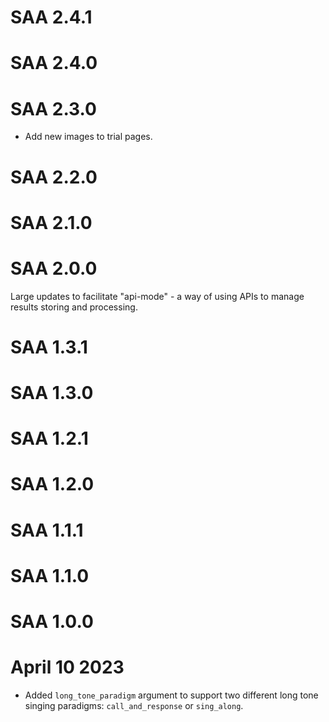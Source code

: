 # SAA 2.4.1

# SAA 2.4.0

# SAA 2.3.0

- Add new images to trial pages.

# SAA 2.2.0

# SAA 2.1.0

# SAA 2.0.0

Large updates to facilitate "api-mode" - a way of using APIs to manage results storing and processing.

# SAA 1.3.1

# SAA 1.3.0

# SAA 1.2.1

# SAA 1.2.0

# SAA 1.1.1

# SAA 1.1.0

# SAA 1.0.0



# April 10 2023

- Added `long_tone_paradigm` argument to support two different long tone singing paradigms: `call_and_response` or `sing_along`.
